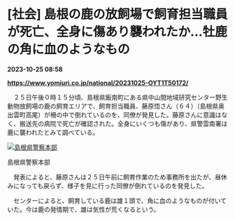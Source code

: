 # [社会] 島根の鹿の放飼場で飼育担当職員が死亡、全身に傷あり襲われたか…牡鹿の角に血のようなもの

**2023-10-25 08:58**

**https://www.yomiuri.co.jp/national/20231025-OYT1T50172/**

　２５日午後０時１５分頃、島根県飯南町にある県中山間地域研究センター野生動物放飼場の鹿の飼育エリアで、飼育担当職員、藤原悟さん（６４）（島根県奥出雲町高尾）が柵の中で倒れているのを、同僚が発見した。藤原さんに意識はなく、搬送先の病院で死亡が確認された。全身にいくつも傷があり、県警雲南署は鹿に襲われたとみて調べている。

[![島根県警察本部](https://www.yomiuri.co.jp/media/2023/10/20231025-OYT1I50117-1.jpg)](https://www.yomiuri.co.jp/pluralphoto/20231025-OYT1I50117/)

島根県警察本部

　発表によると、藤原さんは２５日午前に飼育作業のため事務所を出たが、昼休みになっても戻らず、様子を見に行った同僚が倒れているのを発見した。

　センターによると、飼育している鹿は雄１頭で、角に血のようなものが付いていた。今は鹿の発情期で、雄は気性が荒くなるという。